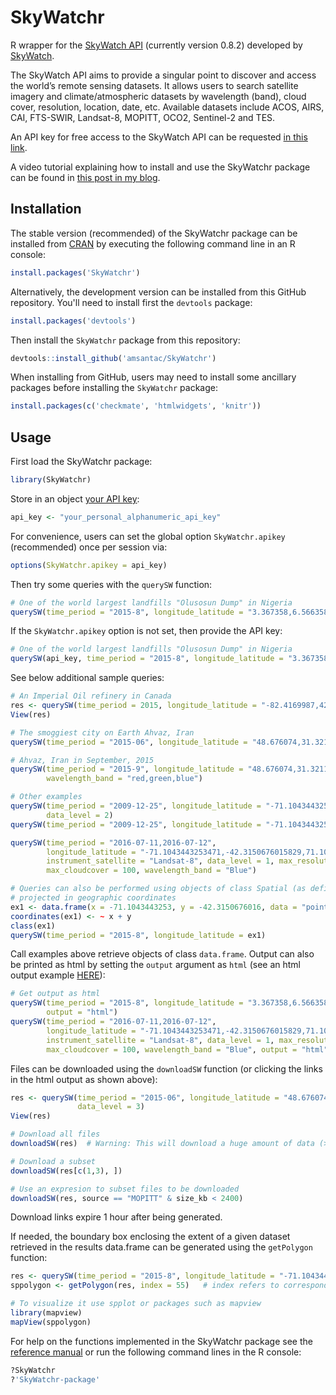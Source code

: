 
# SkyWatchr

R wrapper for the [SkyWatch API][SkyWatch API] (currently version 0.8.2) developed by [SkyWatch].

The SkyWatch API aims to provide a singular point to discover and access the world’s remote sensing datasets. It allows users to search satellite imagery and climate/atmospheric datasets by wavelength (band), cloud cover, resolution, location, date, etc. Available datasets include ACOS, AIRS, CAI, FTS-SWIR, Landsat-8, MOPITT, OCO2, Sentinel-2 and TES. 

An API key for free access to the SkyWatch API can be requested [in this link].

A video tutorial explaining how to install and use the SkyWatchr package can be found in [this post in my blog].

## Installation

The stable version (recommended) of the SkyWatchr package can be installed from [CRAN] by executing the following command line in an R console:


```r
install.packages('SkyWatchr')
```

Alternatively, the development version can be installed from this GitHub repository. You'll need to install first the `devtools` package:


```r
install.packages('devtools')
```

Then install the `SkyWatchr` package from this repository:


```r
devtools::install_github('amsantac/SkyWatchr')
```

When installing from GitHub, users may need to install some ancillary packages before installing the `SkyWatchr` package: 


```r
install.packages(c('checkmate', 'htmlwidgets', 'knitr'))
```

## Usage

First load the SkyWatchr package:


```r
library(SkyWatchr)
```

Store in an object [your API key]:


```r
api_key <- "your_personal_alphanumeric_api_key"
```

For convenience, users can set the global option `SkyWatchr.apikey` (recommended) once per session via: 


```r
options(SkyWatchr.apikey = api_key)
```

Then try some queries with the `querySW` function:


```r
# One of the world largest landfills "Olusosun Dump" in Nigeria
querySW(time_period = "2015-8", longitude_latitude = "3.367358,6.566358,3.387358,6.586358")
```

If the `SkyWatchr.apikey` option is not set, then provide the API key:


```r
# One of the world largest landfills "Olusosun Dump" in Nigeria
querySW(api_key, time_period = "2015-8", longitude_latitude = "3.367358,6.566358,3.387358,6.586358")
```

See below additional sample queries:


```r
# An Imperial Oil refinery in Canada
res <- querySW(time_period = 2015, longitude_latitude = "-82.4169987,42.954811", data_level = 3)
View(res)

# The smoggiest city on Earth Ahvaz, Iran
querySW(time_period = "2015-06", longitude_latitude = "48.676074,31.321119", data_level = 3)

# Ahvaz, Iran in September, 2015
querySW(time_period = "2015-9", longitude_latitude = "48.676074,31.321119", data_level = 1, 
        wavelength_band = "red,green,blue")

# Other examples
querySW(time_period = "2009-12-25", longitude_latitude = "-71.1043443253471,-42.3150676015829", 
        data_level = 2)
querySW(time_period = "2009-12-25", longitude_latitude = "-71.1043443253471,-42.3150676015829")

querySW(time_period = "2016-07-11,2016-07-12", 
        longitude_latitude = "-71.1043443253471,-42.3150676015829,71.1043443253471,-42.3150676015829,71.1043443253471,42.3150676015829,-71.1043443253471,42.3150676015829,-71.1043443253471,-42.3150676015829",
        instrument_satellite = "Landsat-8", data_level = 1, max_resolution = 30, 
        max_cloudcover = 100, wavelength_band = "Blue")

# Queries can also be performed using objects of class Spatial (as defined by the sp package) 
# projected in geographic coordinates
ex1 <- data.frame(x = -71.1043443253, y = -42.3150676016, data = "point")
coordinates(ex1) <- ~ x + y
class(ex1)
querySW(time_period = "2015-8", longitude_latitude = ex1)
```

Call examples above retrieve objects of class `data.frame`. Output can also be printed as html by setting the `output` argument as `html` (see an html output example [HERE]):


```r
# Get output as html
querySW(time_period = "2015-8", longitude_latitude = "3.367358,6.566358,3.387358,6.586358", 
        output = "html")
querySW(time_period = "2016-07-11,2016-07-12", 
        longitude_latitude = "-71.1043443253471,-42.3150676015829,71.1043443253471,-42.3150676015829,71.1043443253471,42.3150676015829,-71.1043443253471,42.3150676015829,-71.1043443253471,-42.3150676015829",
        instrument_satellite = "Landsat-8", data_level = 1, max_resolution = 30, 
        max_cloudcover = 100, wavelength_band = "Blue", output = "html")
```

Files can be downloaded using the `downloadSW` function (or clicking the links in the html output as shown above):


```r
res <- querySW(time_period = "2015-06", longitude_latitude = "48.676074,31.321119", 
               data_level = 3)
View(res)

# Download all files
downloadSW(res)  # Warning: This will download a huge amount of data (> 50 Gb)

# Download a subset
downloadSW(res[c(1,3), ])

# Use an expresion to subset files to be downloaded
downloadSW(res, source == "MOPITT" & size_kb < 2400)
```

Download links expire 1 hour after being generated.

If needed, the boundary box enclosing the extent of a given dataset retrieved in the results data.frame can be generated using the `getPolygon` function:


```r
res <- querySW(time_period = "2015-8", longitude_latitude = "-71.1043443253471,-42.3150676015829")
sppolygon <- getPolygon(res, index = 55)   # index refers to corresponding row in the data.frame

# To visualize it use spplot or packages such as mapview
library(mapview)
mapView(sppolygon)
```

For help on the functions implemented in the SkyWatchr package see the [reference manual](/SkyWatchr-manual.pdf) or run the following command lines in the R console:


```r
?SkyWatchr
?'SkyWatchr-package'
```

[CRAN]: https://cran.r-project.org/package=SkyWatchr
[SkyWatch]: http://www.skywatch.co/
[SkyWatch API]: https://github.com/skywatchspaceapps/api/blob/master/README.md
[in this link]: http://www.skywatch.co/request-access
[R]: https://cran.r-project.org/
[RStudio IDE]: https://www.rstudio.com/products/rstudio/download/
[your API key]: http://www.skywatch.co/request-access
[HERE]: https://amsantac.github.io/SkyWatchr/examples/html_output_example.html
[this post in my blog]: http://amsantac.co/blog/en/2016/12/11/skywatch-r.html
